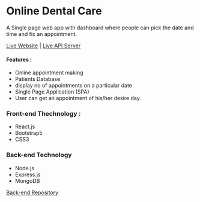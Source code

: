# Online Dental Care
A Single page web app with dashboard  where people can pick the date and time and fix an appointment.

[Live Website](https://courageous-hamster-32ba03.netlify.app/) | [Live API Server](https://dental-care-compound-server-production.up.railway.app/)

#### Features :
* Online appointment making
* Patients Database
* display no of appointments on a particular date
* Single Page Application (SPA)
* User can get an appointment of his/her desire day.

### Front-end Thechnology : 
* React.js
* Bootstrap5
* CSS3

### Back-end Technology
* Node.js
* Express.js
* MongoDB

[Back-end Repository](https://github.com/Mesbah-M13/dental-care-compound-server.git)
